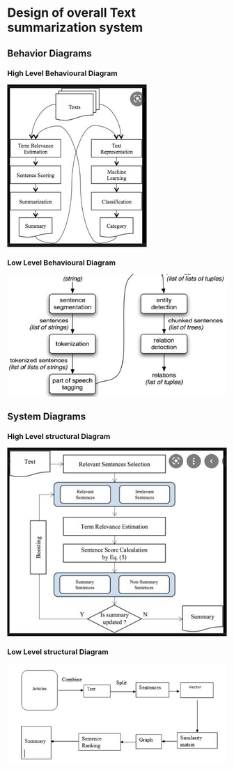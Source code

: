 

# Design of overall Text summarization system

## Behavior Diagrams

### High Level Behavioural Diagram
![High Level Usecase Diagram](https://github.com/Pavanas-06/Text-summarization/blob/main/Design/behavioral%20design/behavioural%20high%20level%20design.jpg)

### Low Level Behavioural Diagram
![Low Level Usecase Diagram](https://github.com/Pavanas-06/Text-summarization/blob/main/Design/behavioral%20design/behavioural%20low%20level%20design.JPG)

## System Diagrams

### High Level structural Diagram
![High Level Usecase Diagram](https://github.com/Pavanas-06/Text-summarization/blob/main/Design/structural%20design/structural%20high%20level.JPG)

### Low Level structural Diagram
![Low Level Usecase Diagram](https://github.com/Pavanas-06/Text-summarization/blob/main/Design/structural%20design/structural%20low%20level.JPG)


